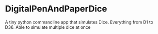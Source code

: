 # DigitalPenAndPaperDice
A tiny python commandline app that simulates Dice. Everything from D1 to D36. Able to simulate multiple dice at once
